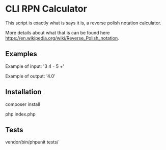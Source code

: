 CLI RPN Calculator
==================
This script is exactly what is says it is, a reverse polish notation calculator.

More details about what that is can be found here https://en.wikipedia.org/wiki/Reverse_Polish_notation. 

Examples
-----------------
  Example of input: '3 4 - 5 +'
  
  Example of output: '4.0'

Installation
-----------------
  composer install 
  
  php index.php 

Tests
-----------------
vendor/bin/phpunit tests/
